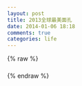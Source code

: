```yaml
---
layout: post
title: 2013全球最美面孔
date: 2014-01-06 18:18
comments: true
categories: life
---
```


<script src="/js/100-beaury.js" type="text/javascript"></script>

<div ng-app="app">
  <div class="container">
    <div ng-controller="mainCtrl">
      <div class='m' ng-repeat="m in movies">
        {% raw %}
        <h3 ng-bind-template='{{ m.Title }}'></h3>
        <img ng-src='{{ m.quniuPic }}'>
        <div ng-bind-html-unsafe='m.Content'></div>
        {% endraw %}
      </div>
    </div>
  </div>
</div>
